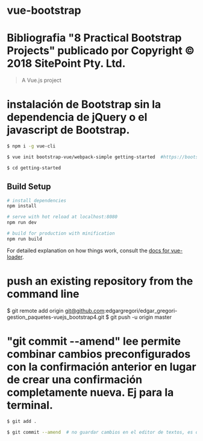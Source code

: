 
# vue-bootstrap 
# Bibliografia "8 Practical Bootstrap Projects" publicado por  Copyright © 2018 SitePoint Pty. Ltd.

> A Vue.js project

# instalación de Bootstrap sin la dependencia de jQuery o el javascript de Bootstrap.

``` bash
$ npm i -g vue-cli

$ vue init bootstrap-vue/webpack-simple getting-started  #https://bootstrap-vue.js.org/ # http://yuche.github.io/vue-strap/

$ cd getting-started
```

## Build Setup

``` bash
# install dependencies
npm install

# serve with hot reload at localhost:8080
npm run dev

# build for production with minification
npm run build
```

For detailed explanation on how things work, consult the [docs for vue-loader](http://vuejs.github.io/vue-loader).



# push an existing repository from the command line

$ git remote add origin git@github.com:edgargregori/edgar_gregori-gestion_paquetes-vuejs_bootstrap4.git
$ git push -u origin master


# "git commit --amend" lee permite combinar cambios preconfigurados con la confirmación anterior en lugar de crear una confirmación completamente nueva. Ej para la terminal.
``` bash
$ git add .

$ git commit --amend  # no guardar cambios en el editor de textos, es decir salirse sin modificar ni guardar.
```

